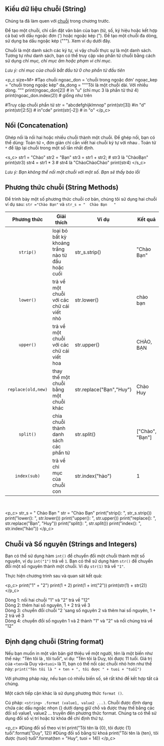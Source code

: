 [//]: # "Strings"

## Kiểu dữ liệu chuỗi (String)

Chúng ta đã làm quen với [chuỗi](/topic/3#string) trong chương trước.

Để tạo một chuỗi, chỉ cần đặt văn bản của bạn (từ, số, ký hiệu hoặc kết hợp cả ba) với dấu ngoặc đơn (') hoặc ngoặc kép ("). Để tạo một chuỗi đa dòng, sử dụng ba dấu ngoặc kép ("""). Xem ví dụ dưới đây.

Chuỗi là một danh sách các ký tự, vì vậy chuỗi thực sự là một danh sách. Tương tự như danh sách, bạn có thể truy cập vào phần tử chuỗi bằng cách sử dụng *chỉ mục, chỉ mục âm hoặc phạm vi chỉ mục*.

*Lưu ý: chỉ mục của chuỗi bắt đầu từ 0 cho phần tử đầu tiên*

<p_c size=M>
#Tạo chuỗi 
ngoac_don = 'chuỗi trong ngoặc đơn'
ngoac_kep = "chuỗi trong ngoặc kép"
da_dong = """Tôi là một chuỗi dài.
Với nhiều dòng.
"""
print(ngoac_don[2])	# in  "u" (chỉ mục 3 là phần tử thứ 4)
print(ngoac_don.index(2)) # giống như trên

#Truy cập chuỗi phần tử 
str = "abcdefghijklmnop"
print(str[3])	#in "d"
print(str[2:5])	# in"cde"
print(str[-2])	# in "o"
</p_c>

## Nối (Concatenation)

Ghép nối là nối hai hoặc nhiều chuỗi thành một chuỗi. Để ghép nối, bạn có thể dùng:
Toán tử `+`,  đơn giản chỉ cần viết hai chuỗi ký tự với nhau .
Toán tử  `*` để lặp lại chuỗi trong một số lần nhất định.

<s_c>
str1 = "Chào"
str2 = "Bạn"
str3 = str1 + str2;	# str3 là "ChàoBạn"
print(str3)	
str4 = str1 * 3		# str4 là "ChàoChàoChào"
print(str4)
</s_c>

*Lưu ý: Bạn không thể nối một chuỗi với một số. Bạn sẽ thấy báo lỗi*


## Phương thức chuỗi (String Methods)

Để trình bày một số phương thức chuỗi cơ bản, chúng tôi sử dụng hai chuỗi ví dụ sau:
`str ="Chào Bạn"` và `str_s = "  Chào Bạn   "`

|  Phương thức   | Giải thích                                         | Ví dụ | Kết quả |
| :-------: | --------------------------------------------------- | ------- | ------ |
| `strip()` | loại bỏ bất kỳ khoảng trắng nào từ đầu hoặc cuối |   str_s.strip()   | "Chào Bạn" |
| `lower()` | trả về một chuỗi với các chữ cái viết nhỏ | str.lower() | chào bạn |
| `upper()` | trả về một chuỗi với các chữ cái viết hoa | str.upper() | CHÀO, BẠN |
| `replace(old,new)` | thay thế một chuỗi bằng một chuỗi khác | str.replace("Bạn","Huy")  | Chào Huy        |
| `split()` | chia chuỗi thành danh sách các phần tử| str.split() | ["Chào", "Bạn"] |
| `index(sub)` | trả về chỉ mục của chuỗi con | str.index("hào") | 1 |

<br>

<p_c>
str_s = "  Chào Bạn  "
str = "Chào Bạn"
print("strip(): ", str_s.strip())
print("lower(): ", str.lower())
print("upper(): ", str.upper())
print("replace(): ", str.replace("Bạn", "Huy"))
print("split(): ", str.split())
print("index(): ", str.index("hào"))
</p_c>
<br>

## Chuỗi và Số nguyên (Strings and Integers)

Bạn có thể sử dụng hàm `int()` để chuyển đổi một chuỗi thành một số nguyên, ví dụ `int("1")` trả về `1`.
Bạn có thể sử dụng hàm `str()` để chuyển đổi một số nguyên thành một chuỗi. Ví dụ `str(1)` trả về `"1"`.

Thực hiện chương trình sau và quan sát kết quả:

<p_c>
print("1" + "2")
print(1 + 2)
print(1 + int("2"))
print(str(1) + str(2))
</p_c>
<br>

Dòng 1: nối hai chuỗi "1" và "2" trả về "12"  
Dòng 2: thêm hai số nguyên, 1 + 2 trả về 3  
Dòng 3: chuyển đổi chuỗi "2 'sang số nguyên 2 và thêm hai số nguyên, 1 + 2 trả về 3  
Dòng 4: chuyển đổi số nguyên 1 và 2 thành "1" và "2" và nối chúng trả về "12"  

## Định dạng chuỗi (String format)

Nếu bạn muốn in một văn bản giớ thiệu về một người, tên là một biến như thế này: "Tên tôi là <ten>, tôi <tuoi> tuổi", ví dụ: "Tên tôi là Duy, tôi được 11 tuổi. Giá trị của `<ten>`là Duy và`<tuoi>` là 11, bạn có thể nối các chuỗi nhỏ hơn như thế này:
```print("Tên tôi là " + ten + ", tôi được " + tuoi + "tuổi")```

Với phương pháp này, nếu bạn có nhiều biến số, sẽ rất khó để kết hợp tất cả chúng.

Một cách tiếp cận khác là sử dụng phương thức `format ()`.


Cú pháp: ```<string> .format (value1, value2 ...)```. Chuỗi được định dạng chứa các dấu ngoặc nhọn {} dưới dạng giữ chỗ và được thay thế bằng các đối số value1, value2 ... truyền đến phương thức format. Chúng ta có thể sử dụng đối số vị trí hoặc từ khóa để chỉ định thứ tự.

<p_c>
#Dùng đối số theo vị trí 
print("Tôi tên là {0}, tôi được {1} tuổi".format("Duy", 12))
#Dùng đối số bằng từ khoá
print("Tôi tên là {ten}, tôi được {tuoi} tuổi".format(ten = "Huy", tuoi = 14))
</p_c>





